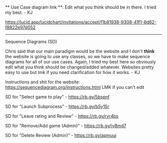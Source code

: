 
** Use Case diagram link **:
Edit what you think should be in there. I tried my best. - KJ

https://lucid.app/lucidchart/invitations/accept/f1b81938-9308-41f1-8d62-f8822e97d052

------------------------------------------------------------------------------------------------

Sequence Diagrams (SD)

Chris said that our main paradigm would be the website and I don't **think** the website is going to use any classes, so we have to make
sequence diagrams for all of our use cases. Again, I tried my best here so obviously edit what you think should be changed/added whatever. Websites pretty easy to use but lmk if you need clarification for how it works. - KJ

Instructions and shit for the website: https://sequencediagram.org/instructions.html
LMK if you can't edit

SD for "Select game to play" - https://rb.gy/5bspnf


SD for "Launch Subprocess" - https://rb.gy/b5y15r


SD for "Leave rating and Review" - https://rb.gy/rvr4bs


SD for "Remove/Add game (Admin)" - https://rb.gy/jv8md7


SD for "Delete Review (Admin)" - https://rb.gy/apmuuj

